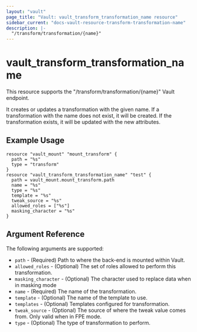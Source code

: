 ```yaml
---
layout: "vault"
page_title: "Vault: vault_transform_transformation_name resource"
sidebar_current: "docs-vault-resource-transform-transformation-name"
description: |-
  "/transform/transformation/{name}"
---
```


# vault\_transform\_transformation\_name

This resource supports the "/transform/transformation/{name}" Vault endpoint.

It creates or updates a transformation with the given name. If a transformation with the name does not exist, 
it will be created. If the transformation exists, it will be updated with the new attributes.

## Example Usage

```hcl
resource "vault_mount" "mount_transform" {
  path = "%s"
  type = "transform"
}
resource "vault_transform_transformation_name" "test" {
  path = vault_mount.mount_transform.path
  name = "%s"
  type = "%s"
  template = "%s"
  tweak_source = "%s"
  allowed_roles = ["%s"]
  masking_character = "%s"
}
```

## Argument Reference

The following arguments are supported:
* `path` - (Required) Path to where the back-end is mounted within Vault.
* `allowed_roles` - (Optional) The set of roles allowed to perform this transformation.
* `masking_character` - (Optional) The character used to replace data when in masking mode
* `name` - (Required) The name of the transformation.
* `template` - (Optional) The name of the template to use.
* `templates` - (Optional) Templates configured for transformation.
* `tweak_source` - (Optional) The source of where the tweak value comes from. Only valid when in FPE mode.
* `type` - (Optional) The type of transformation to perform.
